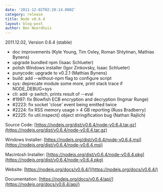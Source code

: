 ```yaml
---
date: '2011-12-02T02:20:14.000Z'
category: release
title: Node v0.6.4
layout: blog-post
author: Ben Noordhuis
---
```


2011.12.02, Version 0.6.4 (stable)

- doc improvements (Kyle Young, Tim Oxley, Roman Shtylman, Mathias Bynens)
- upgrade bundled npm (Isaac Schlueter)
- polish Windows installer (Igor Zinkovsky, Isaac Schlueter)
- punycode: upgrade to v0.2.1 (Mathias Bynens)
- build: add --without-npm flag to configure script
- sys: deprecate module some more, print stack trace if NODE_DEBUG=sys
- cli: add -p switch, prints result of --eval
- #1997: fix Blowfish ECB encryption and decryption (Ingmar Runge)
- #2223: fix socket 'close' event being emitted twice
- #2224: fix RSS memory usage > 4 GB reporting (Russ Bradberry)
- #2225: fix util.inspect() object stringification bug (Nathan Rajlich)

Source Code: [https://nodejs.org/dist/v0.6.4/node-v0.6.4.tar.gz](https://nodejs.org/dist/v0.6.4/node-v0.6.4.tar.gz)

Windows Installer: [https://nodejs.org/dist/v0.6.4/node-v0.6.4.msi](https://nodejs.org/dist/v0.6.4/node-v0.6.4.msi)

Macintosh Installer: [https://nodejs.org/dist/v0.6.4/node-v0.6.4.pkg](https://nodejs.org/dist/v0.6.4/node-v0.6.4.pkg)

Website: [https://nodejs.org/docs/v0.6.4/](https://nodejs.org/docs/v0.6.4/)

Documentation: [https://nodejs.org/docs/v0.6.4/api/](https://nodejs.org/docs/v0.6.4/api/)
